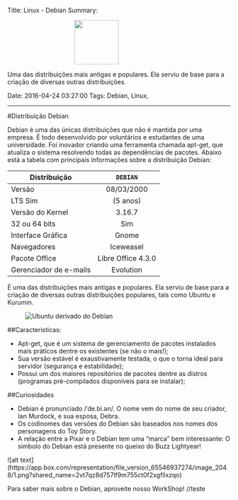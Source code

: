 Title: Linux - Debian
Summary: <div style="padding-left: 30%;"><img src="https://app.box.com/representation/file_version_65551465710/image_2048/1.png?shared_name=d22fh0rsjutifddq1tyfgqp14cacb8uj" width="100"/></div><div><p>Uma das distribuições mais antigas e populares. Ela serviu de base para a criação de diversas outras distribuições.</p></div>
Date: 2016-04-24 03:27:00
Tags: Debian, Linux,

---
#Distribuição Debian

Debian é uma das únicas distribuições que não é mantida por uma empresa. É todo desenvolvido por voluntários e estudantes de uma universidade. Foi inovador criando uma ferramenta chamada apt-get, que atualiza o sistema resolvendo todas as dependências de pacotes. 
Abaixo está a tabela com principais informações sobre a distribuição Debian:

Distribuição | `DEBIAN`
| ------------- |:-------------:|
Versão | 08/03/2000
LTS Sim | (5 anos)
Versão do Kernel | 3.16.7
32 ou 64 bits | Sim
Interface Gráfica | Gnome
Navegadores | Iceweasel
Pacote Office | Libre Office 4.3.0
Gerenciador de e-mails | Evolution

É uma das distribuições mais antigas e populares. Ela serviu de base para a criação de diversas outras distribuições populares, tais como Ubuntu e Kurumin.<p> </p>

<figure style="aling: center;">
<img src="https://app.box.com/representation/file_version_65546597610/image_2048/1.png?shared_name=v38x0xirvx2zbu2rt299jchxoyq0kgzv" alt="Ubuntu derivado do Debian" aling="center"><p> </p>
</figure>
<p> </p>
##Caracteristicas:<p> </p>

<ul>
<li>Apt-get, que é um sistema de gerenciamento de pacotes instalados mais práticos dentre os existentes (se não o mais!);</li>
<li>Sua versão estável é exaustivamente testada, o que o torna ideal para servidor (segurança e estabilidade);</li>
<li>Possui um dos maiores repositórios de pacotes dentre as distros (programas pré-compilados disponíveis para se instalar);</li>
</ul>
<p> </p>
 
##Curiosidades<p> </p>

<ul>
<li>Debian é pronunciado /ˈde.bi.ən/. O nome vem do nome de seu criador, Ian Murdock, e sua esposa, Debra.</li>
<li>Os codinomes das versões do Debian são baseados nos nomes dos personagens do Toy Story.</li>
<li>A relação entre a Pixar e o Debian tem uma “marca” bem interessante: O simbolo do Debian está presente no queixo do Buzz Lightyear!</li>
</ul>
<p> </p>
![alt text](https://app.box.com/representation/file_version_65546937274/image_2048/1.png?shared_name=2vt7qz8d757lf9m755ct0f2xgfllxzqo)
<p> </p>

Para saber mais sobre o Debian, aproveite nosso WorkShop!
//teste
